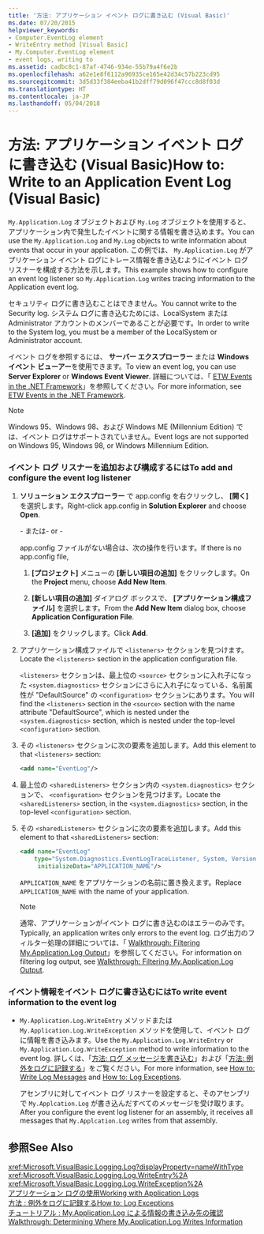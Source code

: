 ```yaml
---
title: '方法: アプリケーション イベント ログに書き込む (Visual Basic)'
ms.date: 07/20/2015
helpviewer_keywords:
- Computer.EventLog element
- WriteEntry method [Visual Basic]
- My.Computer.EventLog element
- event logs, writing to
ms.assetid: cadbc8c1-87af-4746-934e-55b79a4f6e2b
ms.openlocfilehash: a62e1e8f6112a96935ce165e42d34c57b223cd95
ms.sourcegitcommit: 3d5d33f384eeba41b2dff79d096f47ccc8d8f03d
ms.translationtype: HT
ms.contentlocale: ja-JP
ms.lasthandoff: 05/04/2018
---
```

# <a name="how-to-write-to-an-application-event-log-visual-basic"></a><span data-ttu-id="f7ee7-102">方法: アプリケーション イベント ログに書き込む (Visual Basic)</span><span class="sxs-lookup"><span data-stu-id="f7ee7-102">How to: Write to an Application Event Log (Visual Basic)</span></span>
<span data-ttu-id="f7ee7-103">`My.Application.Log` オブジェクトおよび `My.Log` オブジェクトを使用すると、アプリケーション内で発生したイベントに関する情報を書き込めます。</span><span class="sxs-lookup"><span data-stu-id="f7ee7-103">You can use the `My.Application.Log` and `My.Log` objects to write information about events that occur in your application.</span></span> <span data-ttu-id="f7ee7-104">この例では、 `My.Application.Log` がアプリケーション イベント ログにトレース情報を書き込むようにイベント ログ リスナーを構成する方法を示します。</span><span class="sxs-lookup"><span data-stu-id="f7ee7-104">This example shows how to configure an event log listener so `My.Application.Log` writes tracing information to the Application event log.</span></span>  
  
 <span data-ttu-id="f7ee7-105">セキュリティ ログに書き込むことはできません。</span><span class="sxs-lookup"><span data-stu-id="f7ee7-105">You cannot write to the Security log.</span></span> <span data-ttu-id="f7ee7-106">システム ログに書き込むためには、LocalSystem または Administrator アカウントのメンバーであることが必要です。</span><span class="sxs-lookup"><span data-stu-id="f7ee7-106">In order to write to the System log, you must be a member of the LocalSystem or Administrator account.</span></span>  
  
 <span data-ttu-id="f7ee7-107">イベント ログを参照するには、 **サーバー エクスプローラー** または **Windows イベント ビューアー**を使用できます。</span><span class="sxs-lookup"><span data-stu-id="f7ee7-107">To view an event log, you can use **Server Explorer** or **Windows Event Viewer**.</span></span> <span data-ttu-id="f7ee7-108">詳細については、「 [ETW Events in the .NET Framework](../../../../framework/performance/etw-events.md)」を参照してください。</span><span class="sxs-lookup"><span data-stu-id="f7ee7-108">For more information, see [ETW Events in the .NET Framework](../../../../framework/performance/etw-events.md).</span></span>  
  
> [!NOTE]
>  <span data-ttu-id="f7ee7-109">Windows 95、Windows 98、および Windows ME (Millennium Edition) では、イベント ログはサポートされていません。</span><span class="sxs-lookup"><span data-stu-id="f7ee7-109">Event logs are not supported on Windows 95, Windows 98, or Windows Millennium Edition.</span></span>  
  
### <a name="to-add-and-configure-the-event-log-listener"></a><span data-ttu-id="f7ee7-110">イベント ログ リスナーを追加および構成するには</span><span class="sxs-lookup"><span data-stu-id="f7ee7-110">To add and configure the event log listener</span></span>  
  
1.  <span data-ttu-id="f7ee7-111">**ソリューション エクスプローラー** で app.config を右クリックし、 **[開く]** を選択します。</span><span class="sxs-lookup"><span data-stu-id="f7ee7-111">Right-click app.config in **Solution Explorer** and choose **Open**.</span></span>  
  
     <span data-ttu-id="f7ee7-112">\- または</span><span class="sxs-lookup"><span data-stu-id="f7ee7-112">\- or -</span></span>  
  
     <span data-ttu-id="f7ee7-113">app.config ファイルがない場合は、次の操作を行います。</span><span class="sxs-lookup"><span data-stu-id="f7ee7-113">If there is no app.config file,</span></span>  
  
    1.  <span data-ttu-id="f7ee7-114">**[プロジェクト]** メニューの **[新しい項目の追加]** をクリックします。</span><span class="sxs-lookup"><span data-stu-id="f7ee7-114">On the **Project** menu, choose **Add New Item**.</span></span>  
  
    2.  <span data-ttu-id="f7ee7-115">**[新しい項目の追加]** ダイアログ ボックスで、 **[アプリケーション構成ファイル]** を選択します。</span><span class="sxs-lookup"><span data-stu-id="f7ee7-115">From the **Add New Item** dialog box, choose **Application Configuration File**.</span></span>  
  
    3.  <span data-ttu-id="f7ee7-116">**[追加]** をクリックします。</span><span class="sxs-lookup"><span data-stu-id="f7ee7-116">Click **Add**.</span></span>  
  
2.  <span data-ttu-id="f7ee7-117">アプリケーション構成ファイルで `<listeners>` セクションを見つけます。</span><span class="sxs-lookup"><span data-stu-id="f7ee7-117">Locate the `<listeners>` section in the application configuration file.</span></span>  
  
     <span data-ttu-id="f7ee7-118">`<listeners>` セクションは、最上位の `<source>` セクションに入れ子になった `<system.diagnostics>` セクションにさらに入れ子になっている、名前属性が "DefaultSource" の `<configuration>` セクションにあります。</span><span class="sxs-lookup"><span data-stu-id="f7ee7-118">You will find the `<listeners>` section in the `<source>` section with the name attribute "DefaultSource", which is nested under the `<system.diagnostics>` section, which is nested under the top-level `<configuration>` section.</span></span>  
  
3.  <span data-ttu-id="f7ee7-119">その `<listeners>` セクションに次の要素を追加します。</span><span class="sxs-lookup"><span data-stu-id="f7ee7-119">Add this element to that `<listeners>` section:</span></span>  
  
    ```xml  
    <add name="EventLog"/>  
    ```  
  
4.  <span data-ttu-id="f7ee7-120">最上位の `<sharedListeners>` セクション内の `<system.diagnostics>` セクションで、 `<configuration>` セクションを見つけます。</span><span class="sxs-lookup"><span data-stu-id="f7ee7-120">Locate the `<sharedListeners>` section, in the `<system.diagnostics>` section, in the top-level `<configuration>` section.</span></span>  
  
5.  <span data-ttu-id="f7ee7-121">その `<sharedListeners>` セクションに次の要素を追加します。</span><span class="sxs-lookup"><span data-stu-id="f7ee7-121">Add this element to that `<sharedListeners>` section:</span></span>  
  
    ```xml  
    <add name="EventLog"  
        type="System.Diagnostics.EventLogTraceListener, System, Version=2.0.0.0, Culture=neutral, PublicKeyToken=b77a5c561934e089"  
         initializeData="APPLICATION_NAME"/>  
    ```  
  
     <span data-ttu-id="f7ee7-122">`APPLICATION_NAME` をアプリケーションの名前に置き換えます。</span><span class="sxs-lookup"><span data-stu-id="f7ee7-122">Replace `APPLICATION_NAME` with the name of your application.</span></span>  
  
    > [!NOTE]
    >  <span data-ttu-id="f7ee7-123">通常、アプリケーションがイベント ログに書き込むのはエラーのみです。</span><span class="sxs-lookup"><span data-stu-id="f7ee7-123">Typically, an application writes only errors to the event log.</span></span> <span data-ttu-id="f7ee7-124">ログ出力のフィルター処理の詳細については、「 [Walkthrough: Filtering My.Application.Log Output](../../../../visual-basic/developing-apps/programming/log-info/walkthrough-filtering-my-application-log-output.md)」を参照してください。</span><span class="sxs-lookup"><span data-stu-id="f7ee7-124">For information on filtering log output, see [Walkthrough: Filtering My.Application.Log Output](../../../../visual-basic/developing-apps/programming/log-info/walkthrough-filtering-my-application-log-output.md).</span></span>  
  
### <a name="to-write-event-information-to-the-event-log"></a><span data-ttu-id="f7ee7-125">イベント情報をイベント ログに書き込むには</span><span class="sxs-lookup"><span data-stu-id="f7ee7-125">To write event information to the event log</span></span>  
  
-   <span data-ttu-id="f7ee7-126">`My.Application.Log.WriteEntry` メソッドまたは `My.Application.Log.WriteException` メソッドを使用して、イベント ログに情報を書き込みます。</span><span class="sxs-lookup"><span data-stu-id="f7ee7-126">Use the `My.Application.Log.WriteEntry` or `My.Application.Log.WriteException` method to write information to the event log.</span></span> <span data-ttu-id="f7ee7-127">詳しくは、「[方法: ログ メッセージを書き込む](../../../../visual-basic/developing-apps/programming/log-info/how-to-write-log-messages.md)」および「[方法: 例外をログに記録する](../../../../visual-basic/developing-apps/programming/log-info/how-to-log-exceptions.md)」をご覧ください。</span><span class="sxs-lookup"><span data-stu-id="f7ee7-127">For more information, see [How to: Write Log Messages](../../../../visual-basic/developing-apps/programming/log-info/how-to-write-log-messages.md) and [How to: Log Exceptions](../../../../visual-basic/developing-apps/programming/log-info/how-to-log-exceptions.md).</span></span>  
  
     <span data-ttu-id="f7ee7-128">アセンブリに対してイベント ログ リスナーを設定すると、そのアセンブリで `My.Applcation.Log` が書き込んだすべてのメッセージを受け取ります。</span><span class="sxs-lookup"><span data-stu-id="f7ee7-128">After you configure the event log listener for an assembly, it receives all messages that `My.Applcation.Log` writes from that assembly.</span></span>  
  
## <a name="see-also"></a><span data-ttu-id="f7ee7-129">参照</span><span class="sxs-lookup"><span data-stu-id="f7ee7-129">See Also</span></span>  
 <xref:Microsoft.VisualBasic.Logging.Log?displayProperty=nameWithType>  
 <xref:Microsoft.VisualBasic.Logging.Log.WriteEntry%2A>  
 <xref:Microsoft.VisualBasic.Logging.Log.WriteException%2A>  
 [<span data-ttu-id="f7ee7-130">アプリケーション ログの使用</span><span class="sxs-lookup"><span data-stu-id="f7ee7-130">Working with Application Logs</span></span>](../../../../visual-basic/developing-apps/programming/log-info/working-with-application-logs.md)  
 [<span data-ttu-id="f7ee7-131">方法 : 例外をログに記録する</span><span class="sxs-lookup"><span data-stu-id="f7ee7-131">How to: Log Exceptions</span></span>](../../../../visual-basic/developing-apps/programming/log-info/how-to-log-exceptions.md)  
 [<span data-ttu-id="f7ee7-132">チュートリアル : My.Application.Log による情報の書き込み先の確認</span><span class="sxs-lookup"><span data-stu-id="f7ee7-132">Walkthrough: Determining Where My.Application.Log Writes Information</span></span>](../../../../visual-basic/developing-apps/programming/log-info/walkthrough-determining-where-my-application-log-writes-information.md)

